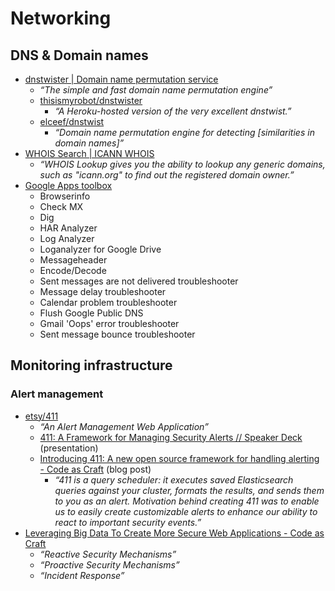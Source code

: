 # Networking

## DNS & Domain names

- [dnstwister | Domain name permutation service](https://dnstwister.report/)
  - _“The simple and fast domain name permutation engine”_
  - [thisismyrobot/dnstwister](https://github.com/thisismyrobot/dnstwister)
    - _“A Heroku-hosted version of the very excellent dnstwist.”_
  - [elceef/dnstwist](https://github.com/elceef/dnstwist)
    - _“Domain name permutation engine for detecting [similarities in domain names]”_
- [WHOIS Search | ICANN WHOIS](https://whois.icann.org/en)
  - _“WHOIS Lookup gives you the ability to lookup any generic domains, such as "icann.org" to find out the registered domain owner.”_
- [Google Apps toolbox](https://toolbox.googleapps.com/apps/main/)
  - Browserinfo
  - Check MX
  - Dig
  - HAR Analyzer
  - Log Analyzer
  - Loganalyzer for Google Drive
  - Messageheader
  - Encode/Decode
  - Sent messages are not delivered troubleshooter
  - Message delay troubleshooter
  - Calendar problem troubleshooter
  - Flush Google Public DNS
  - Gmail 'Oops' error troubleshooter
  - Sent message bounce troubleshooter



## Monitoring infrastructure


### Alert management

- [etsy/411](https://github.com/etsy/411)
  - _“An Alert Management Web Application”_
  - [411: A Framework for Managing Security Alerts // Speaker Deck](https://speakerdeck.com/kennysan/411-a-framework-for-managing-security-alerts) (presentation)
  - [Introducing 411: A new open source framework for handling alerting - Code as Craft](https://codeascraft.com/2016/09/15/introducing-411-a-new-open-source-framework-for-handling-alerting/) (blog post)
    - _“411 is a query scheduler: it executes saved Elasticsearch queries against your cluster, formats the results, and sends them to you as an alert. Motivation behind creating 411 was to enable us to easily create customizable alerts to enhance our ability to react to important security events.”_
- [Leveraging Big Data To Create More Secure Web Applications - Code as Craft](https://codeascraft.com/2013/06/04/leveraging-big-data-to-create-more-secure-web-applications/)
  - _“Reactive Security Mechanisms”_
  - _“Proactive Security Mechanisms”_
  - _“Incident Response”_




